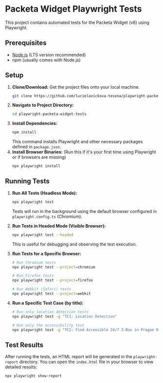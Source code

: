 # Packeta Widget Playwright Tests

This project contains automated tests for the Packeta Widget (v6) using Playwright.

## Prerequisites

*   [Node.js](https://nodejs.org/) (LTS version recommended)
*   npm (usually comes with Node.js) 

## Setup

1.  **Clone/Download:** Get the project files onto your local machine.
    ```bash
    git clone https://github.com/lucielavickova-tesena/playwright-packeta-widget-tests.git
    ```
2.  **Navigate to Project Directory:**
    ```bash
    cd playwright-packeta-widget-tests
    ```
3.  **Install Dependencies:**
    ```bash
    npm install
    ```
    This command installs Playwright and other necessary packages defined in `package.json`.
4.  **Install Browser Binaries:** (Run this if it's your first time using Playwright or if browsers are missing)
    ```bash
    npx playwright install
    ```

## Running Tests

1.  **Run All Tests (Headless Mode):**
    ```bash
    npx playwright test
    ```
    Tests will run in the background using the default browser configured in `playwright.config.ts` (Chromium).

2.  **Run Tests in Headed Mode (Visible Browser):**
    ```bash
    npx playwright test --headed
    ```
    This is useful for debugging and observing the test execution.

3.  **Run Tests for a Specific Browser:**
    ```bash
    # Run Chromium tests
    npx playwright test --project=chromium

    # Run Firefox tests 
    npx playwright test --project=firefox

    # Run Webkit (Safari) tests 
    npx playwright test --project=webkit
    ```

5.  **Run a Specific Test Case (by title):**
    ```bash
    # Run only location detection tests
    npx playwright test -g "TC1: Location Detection"

    # Run only the accessibility test
    npx playwright test -g "TC2: Find Accessible 24/7 Z-Box in Prague 9" 
    ```

## Test Results

After running the tests, an HTML report will be generated in the `playwright-report` directory. You can open the `index.html` file in your browser to view detailed results:

```bash
npx playwright show-report
